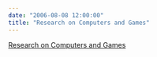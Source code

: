 ```yaml
---
date: "2006-08-08 12:00:00"
title: "Research on Computers and Games"
---
```


[Research on Computers and Games](/lemire/blog/2006/08-08-research-on-computers-and-games)

